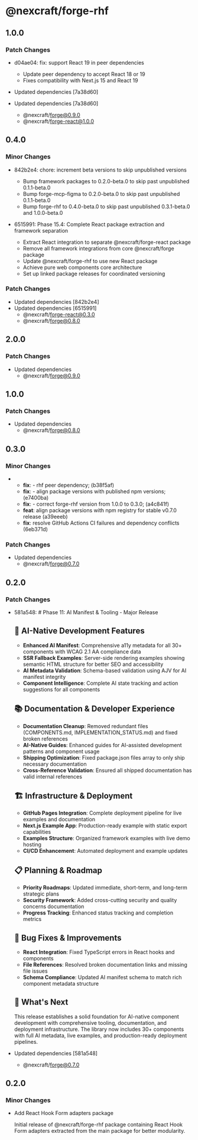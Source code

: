 # @nexcraft/forge-rhf

## 1.0.0

### Patch Changes

- d04ae04: fix: support React 19 in peer dependencies
  - Update peer dependency to accept React 18 or 19
  - Fixes compatibility with Next.js 15 and React 19

- Updated dependencies [7a38d60]
- Updated dependencies [7a38d60]
  - @nexcraft/forge@0.9.0
  - @nexcraft/forge-react@1.0.0

## 0.4.0

### Minor Changes

- 842b2e4: chore: increment beta versions to skip unpublished versions
  - Bump framework packages to 0.2.0-beta.0 to skip past unpublished 0.1.1-beta.0
  - Bump forge-mcp-figma to 0.2.0-beta.0 to skip past unpublished 0.1.1-beta.0
  - Bump forge-rhf to 0.4.0-beta.0 to skip past unpublished 0.3.1-beta.0 and 1.0.0-beta.0

- 6515991: Phase 15.4: Complete React package extraction and framework separation
  - Extract React integration to separate @nexcraft/forge-react package
  - Remove all framework integrations from core @nexcraft/forge package
  - Update @nexcraft/forge-rhf to use new React package
  - Achieve pure web components core architecture
  - Set up linked package releases for coordinated versioning

### Patch Changes

- Updated dependencies [842b2e4]
- Updated dependencies [6515991]
  - @nexcraft/forge-react@0.3.0
  - @nexcraft/forge@0.8.0

## 2.0.0

### Patch Changes

- Updated dependencies
  - @nexcraft/forge@0.9.0

## 1.0.0

### Patch Changes

- Updated dependencies
  - @nexcraft/forge@0.8.0

## 0.3.0

### Minor Changes

- - **fix**: - rhf peer dependency; (b38f5af)
  - **fix**: - align package versions with published npm versions; (e7400ba)
  - **fix**: - correct forge-rhf version from 1.0.0 to 0.3.0; (a4c841f)
  - **feat**: align package versions with npm registry for stable v0.7.0 release (a39eeeb)
  - **fix**: resolve GitHub Actions CI failures and dependency conflicts (6eb371d)

### Patch Changes

- Updated dependencies
  - @nexcraft/forge@0.7.0

## 0.2.0

### Patch Changes

- 581a548: # Phase 11: AI Manifest & Tooling - Major Release

  ## 🤖 AI-Native Development Features
  - **Enhanced AI Manifest**: Comprehensive a11y metadata for all 30+ components with WCAG 2.1 AA compliance data
  - **SSR Fallback Examples**: Server-side rendering examples showing semantic HTML structure for better SEO and accessibility
  - **AI Metadata Validation**: Schema-based validation using AJV for AI manifest integrity
  - **Component Intelligence**: Complete AI state tracking and action suggestions for all components

  ## 📚 Documentation & Developer Experience
  - **Documentation Cleanup**: Removed redundant files (COMPONENTS.md, IMPLEMENTATION_STATUS.md) and fixed broken references
  - **AI-Native Guides**: Enhanced guides for AI-assisted development patterns and component usage
  - **Shipping Optimization**: Fixed package.json files array to only ship necessary documentation
  - **Cross-Reference Validation**: Ensured all shipped documentation has valid internal references

  ## 🏗️ Infrastructure & Deployment
  - **GitHub Pages Integration**: Complete deployment pipeline for live examples and documentation
  - **Next.js Example App**: Production-ready example with static export capabilities
  - **Examples Structure**: Organized framework examples with live demo hosting
  - **CI/CD Enhancement**: Automated deployment and example updates

  ## 📋 Planning & Roadmap
  - **Priority Roadmaps**: Updated immediate, short-term, and long-term strategic plans
  - **Security Framework**: Added cross-cutting security and quality concerns documentation
  - **Progress Tracking**: Enhanced status tracking and completion metrics

  ## 🐛 Bug Fixes & Improvements
  - **React Integration**: Fixed TypeScript errors in React hooks and components
  - **File References**: Resolved broken documentation links and missing file issues
  - **Schema Compliance**: Updated AI manifest schema to match rich component metadata structure

  ## 🚀 What's Next

  This release establishes a solid foundation for AI-native component development with comprehensive tooling, documentation, and deployment infrastructure. The library now includes 30+ components with full AI metadata, live examples, and production-ready deployment pipelines.

- Updated dependencies [581a548]
  - @nexcraft/forge@0.7.0

## 0.2.0

### Minor Changes

- Add React Hook Form adapters package

  Initial release of @nexcraft/forge-rhf package containing React Hook Form adapters extracted from the main package for better modularity.
